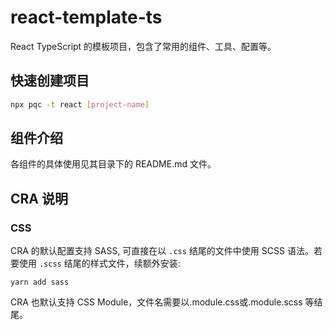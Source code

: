 # react-template-ts
React TypeScript 的模板项目，包含了常用的组件、工具、配置等。

## 快速创建项目

```bash
npx pqc -t react [project-name]
```

## 组件介绍

各组件的具体使用见其目录下的 README.md 文件。

## CRA 说明

### CSS

CRA 的默认配置支持 SASS, 可直接在以 `.css` 结尾的文件中使用 SCSS 语法。若要使用 `.scss` 结尾的样式文件，续额外安装:

```
yarn add sass
```

CRA 也默认支持 CSS Module，文件名需要以.module.css或.module.scss 等结尾。
